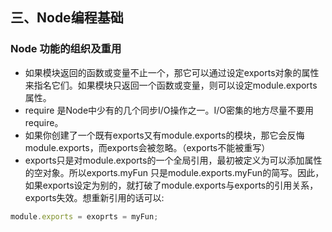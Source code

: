## 三、Node编程基础
### Node 功能的组织及重用
- 如果模块返回的函数或变量不止一个，那它可以通过设定exports对象的属性来指名它们。如果模块只返回一个函数或变量，则可以设定module.exports属性。
- require 是Node中少有的几个同步I/O操作之一。I/O密集的地方尽量不要用require。
- 如果你创建了一个既有exports又有module.exports的模块，那它会反悔module.exports，而exports会被忽略。（exports不能被重写）
- exports只是对module.exports的一个全局引用，最初被定义为可以添加属性的空对象。所以exports.myFun 只是module.exports.myFun的简写。因此，如果exports设定为别的，就打破了module.exports与exports的引用关系，exports失效。想重新引用的话可以:
```javascript
module.exports = exoprts = myFun;
```
